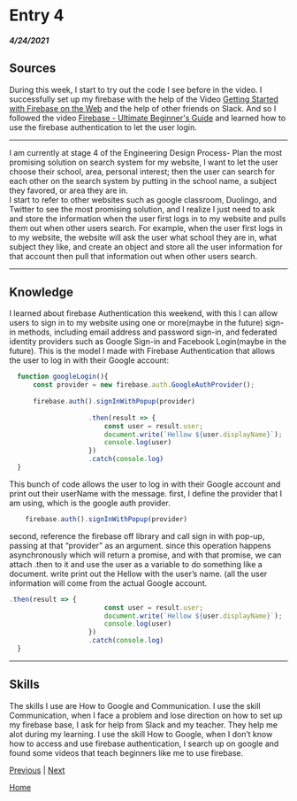 # Entry 4
##### 4/24/2021

## Sources

During this week, I start to try out the code I see before in the video. I successfully set up my firebase with the help of the Video [Getting Started with Firebase on the Web](https://www.youtube.com/watch?v=k1D0_wFlXgo) and the help of other friends on Slack. And so I followed the video [Firebase - Ultimate Beginner's Guide](https://www.youtube.com/watch?v=9kRgVxULbag) and learned how to use the firebase authentication to let the user login.


<hr>

I am currently at stage 4 of the Engineering Design Process- Plan the most promising solution on search system for my website, I want to let the user choose their school, area, personal interest; then the user can search for each other on the search system by putting in the school name, a subject they favored, or area they are in.
<br>
I start to refer to other websites such as google classroom, Duolingo, and Twitter to see the most promising solution, and I realize I just need to ask and store the information when the user first logs in to my website and pulls them out when other users search. For example, when the user first logs in to my website, the website will ask the user what school they are in, what subject they like, and create an object and store all the user information for that account then pull that information out when other users search.
<hr>


## Knowledge


I learned about firebase Authentication this weekend, with this I can allow users to sign in to my website using one or more(maybe in the future) sign-in methods, including email address and password sign-in, and federated identity providers such as Google Sign-in and Facebook Login(maybe in the future).
This is the model I made with Firebase Authentication that allows the user to log in with their Google account: 

``` javascript
  function googleLogin(){
      const provider = new firebase.auth.GoogleAuthProvider();
      
      firebase.auth().signInWithPopup(provider)
      
                    .then(result => {
                        const user = result.user;
                        document.write(`Hellow ${user.displayName}`);
                        console.log(user)
                    })
                    .catch(console.log)
  }
```

This bunch of code allows the user to log in with their Google account and print out their userName with the message.
first, I define the provider that I am using, which is the google auth provider.


``` javascript
    firebase.auth().signInWithPopup(provider)
```

second, reference the firebase off library and call sign in with pop-up, passing at that “provider” as an argument.
since this operation happens asynchronously which will return a promise, and with that promise, we can attach .then to it and use the user as a variable to do something like a document. write print out the Hellow with the user’s name. (all the user information will come from the actual Google account.

``` javascript
.then(result => {
                        const user = result.user;
                        document.write(`Hellow ${user.displayName}`);
                        console.log(user)
                    })
                    .catch(console.log)
  }
```

<hr>

## Skills


The skills I use are How to Google and Communication.
I use the skill Communication, when I face a problem and lose direction on how to set up my firebase base, I ask for help from Slack and my teacher. They help me alot during my learning.
I use the skill How to Google, when I don’t know how to access and use firebase authentication, I search up on google and found some videos that teach beginners like me to use firebase.


[Previous](entry03.md) | [Next](entry05.md)

[Home](../README.md)